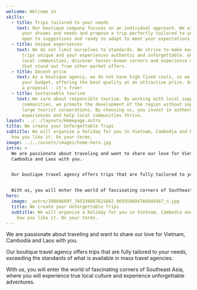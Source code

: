 ```yaml
---
welcome: Welcome in
skills:
  - title: Trips tailored to your needs
    text: Our boutique company focuses on an individual approach. We will listen to
      your dreams and needs and propose a trip perfectly tailored to you. We are
      open to suggestions and ready to adapt to meet your expectations.
  - title: Unique experiences
    text: We do not limit ourselves to standards. We strive to make each of our
      trips unique and your experiences authentic and unforgettable. Get to know
      local communities, discover lesser-known corners and experience moments
      that stand out from other market offers.
  - title: Decent price
    text: As a boutique agency, we do not have high fixed costs, so we can adapt to
      your budget, offering the best quality at an attractive price. Ask us for
      a proposal - it's free!
  - title: Sustainable tourism
    text: We care about responsible tourism. By working with local suppliers and
      communities, we promote the development of the region without supporting
      large tourist corporations. By choosing us, you invest in authentic
      experiences and help local communities thrive.
layout: ../../layouts/Homepage.astro
title: We create your Unforgettable Trips
subtitle: We will organize a holiday for you in Vietnam, Cambodia and Laos. Just
  how you like it. On your terms.
image: ../../assets/images/home-hero.jpg
intro: >
  We are passionate about traveling and want to share our love for Vietnam,
  Cambodia and Laos with you.


  Our boutique travel agency offers trips that are fully tailored to your needs, exceeding the standards of what is available in mass travel agencies.


  With us, you will enter the world of fascinating corners of Southeast Asia, where you will experience true local culture and experience unforgettable adventures.
hero:
  image: _astro/398946897_745338867625662_869359894766944567_n.jpg
  title: We create your Unforgettable Trips
  subtitle: We will organize a holiday for you in Vietnam, Cambodia and Laos. Just
    how you like it. On your terms.
---
```

We are passionate about traveling and want to share our love for Vietnam, Cambodia and Laos with you.

Our boutique travel agency offers trips that are fully tailored to your needs, exceeding the standards of what is available in mass travel agencies.

With us, you will enter the world of fascinating corners of Southeast Asia, where you will experience true local culture and experience unforgettable adventures.
